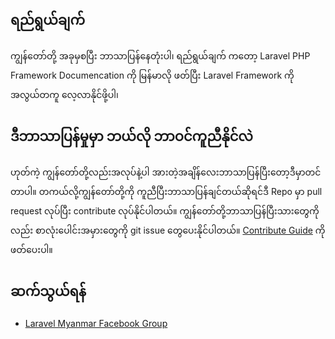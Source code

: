 ﻿ရည်ရွယ်ချက်
---------

ကျွန်တော်တို့ အခုမှစပြီး ဘာသာပြန်နေတုံးပါ၊ ရည်ရွယ်ချက် ကတော့ Laravel PHP Framework Documencation ကို မြန်မာလို ဖတ်ပြီး Laravel Framework ကို အလွယ်တကူ လေ့လာနိုင်ဖို့ပါ၊

ဒီဘာသာပြန်မှုမှာ ဘယ်လို ဘာဝင်ကူညီနိုင်လဲ
--------------------

ဟုတ်ကဲ့ ကျွန်တော်တို့လည်းအလုပ်နဲ့ပါ အားတဲ့အချိန်လေးဘာသာပြန်ပြီးတော့ဒီမှာတင်တာပါ။ တကယ်လို့ကျွန်တော်တို့ကို ကူညီပြီးဘာသာပြန်ချင်တယ်ဆိုရင်ဒီ Repo မှာ pull request လုပ်ပြီး contribute လုပ်နိုင်ပါတယ်။ ကျွန်တော်တို့ဘာသာပြန်ပြီးသားတွေကိုလည်း စာလုံးပေါင်းအမှားတွေကို git issue တွေပေးနိုင်ပါတယ်။ [Contribute Guide](contributing.md) ကိုဖတ်ပေးပါ။

ဆက်သွယ်ရန် 
-------

- [Laravel Myanmar Facebook Group](https://www.facebook.com/groups/250409601822202/)

